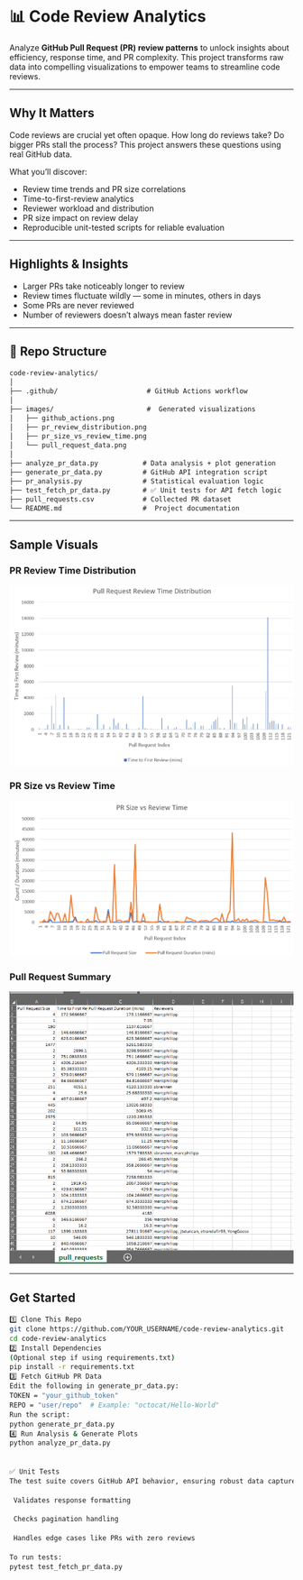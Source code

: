 # 📊 Code Review Analytics

Analyze **GitHub Pull Request (PR) review patterns** to unlock insights about efficiency, response time, and PR complexity. This project transforms raw data into compelling visualizations to empower teams to streamline code reviews.

---

##  Why It Matters

Code reviews are crucial yet often opaque. How long do reviews take? Do bigger PRs stall the process? This project answers these questions using real GitHub data.

 What you’ll discover:

-  Review time trends and PR size correlations  
-  Time-to-first-review analytics  
-  Reviewer workload and distribution  
-  PR size impact on review delay  
-  Reproducible unit-tested scripts for reliable evaluation  

---

##  Highlights & Insights

-  Larger PRs take noticeably longer to review  
-  Review times fluctuate wildly — some in minutes, others in days  
-  Some PRs are never reviewed  
-  Number of reviewers doesn’t always mean faster review  

---

## 📂 Repo Structure

```
code-review-analytics/
│
├── .github/                      # GitHub Actions workflow
│
├── images/                       #  Generated visualizations
│   ├── github_actions.png
│   ├── pr_review_distribution.png
│   ├── pr_size_vs_review_time.png
│   └── pull_request_data.png
│
├── analyze_pr_data.py           # Data analysis + plot generation
├── generate_pr_data.py          # GitHub API integration script
├── pr_analysis.py               # Statistical evaluation logic
├── test_fetch_pr_data.py        # ✅ Unit tests for API fetch logic
├── pull_requests.csv            # Collected PR dataset
└── README.md                    #  Project documentation
```

---

##  Sample Visuals

### PR Review Time Distribution  
![Review Time Distribution](images/pr_review_distribution.png)

### PR Size vs Review Time  
![PR Size vs Time](images/pr_size_vs_review_time.png)

### Pull Request Summary  
![PR Summary](images/pull_request_data.png)

---

##  Get Started
```bash
1️⃣ Clone This Repo
git clone https://github.com/YOUR_USERNAME/code-review-analytics.git
cd code-review-analytics
2️⃣ Install Dependencies
(Optional step if using requirements.txt)
pip install -r requirements.txt
3️⃣ Fetch GitHub PR Data
Edit the following in generate_pr_data.py:
TOKEN = "your_github_token"
REPO = "user/repo"  # Example: "octocat/Hello-World"
Run the script:
python generate_pr_data.py
4️⃣ Run Analysis & Generate Plots
python analyze_pr_data.py


✅ Unit Tests
The test suite covers GitHub API behavior, ensuring robust data capture.

 Validates response formatting

 Checks pagination handling

 Handles edge cases like PRs with zero reviews

To run tests:
pytest test_fetch_pr_data.py





